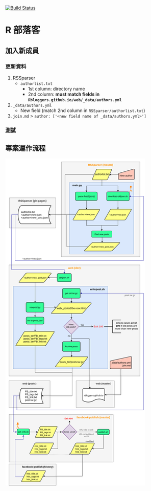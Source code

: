[![Build Status](https://travis-ci.org/Rbloggers/Rbloggers.github.io.svg?branch=dev)](https://travis-ci.org/Rbloggers/Rbloggers.github.io)

# R 部落客

## 加入新成員

### 更新資料
1. RSSparser
    - `authorlist.txt`
        - 1st column: directory name
        - 2nd column: **must match fields in  `Rbloggers.github.io/web/_data/authors.yml`**
1. `_data/authors.yml`
    - New field (match 2nd column in `RSSparser/authorlist.txt`)
1. `join.md` > `author: ['<new field name of _data/authors.yml>']`

### [測試](./test/README.md)


## 專案運作流程
![R 部落客 Flow](Rblog.png)
